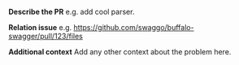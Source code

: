**Describe the PR**
e.g. add cool parser.

**Relation issue**
e.g. https://github.com/swaggo/buffalo-swagger/pull/123/files

**Additional context**
Add any other context about the problem here.
